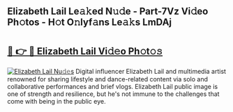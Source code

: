 ## Elizabeth Lail Le𝚊𝚔ed N𝚞𝚍e - Part-7Vz Vi𝚍eo Ph𝚘tos - H𝚘t O𝚗lyf𝚊ns Le𝚊𝚔s LmDAj

# <h2><a href="http://hfcdzha.feru.top/?c=Elizabeth+Lail">🔗 👉 🔴 Elizabeth Lail Vi𝚍𝚎o Ph𝚘t𝚘𝚜</a></h2>

[![Elizabeth Lail Nu𝚍𝚎s](https://i.imgur.com/0TWrTi3.gif)](http://hfcdzha.feru.top/?c=Elizabeth+Lail)
Digital influencer Elizabeth Lail and multimedia artist renowned for sharing lifestyle and dance-related content via solo and collaborative performances and brief vlogs. Elizabeth Lail public image is one of strength and resilience, but he's not immune to the challenges that come with being in the public eye. 
